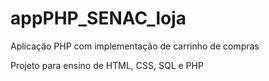 # appPHP_SENAC_loja
Aplicação PHP com implementação de carrinho de compras

Projeto para ensino de HTML, CSS, SQL e PHP

